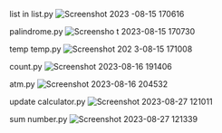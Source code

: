 list in list.py
![Screenshot 2023   -08-15 170616](https://github.com/navidrezahadian/python.tamrin/assets/92804948/9ce186d8-5800-49d1-adea-93a959cc054f)

palindrome.py
![Screensho t 2023-08-15 170730](https://github.com/navidrezahadian/python.tamrin/assets/92804948/07937900-39ac-4c4b-a886-a88f7a8a18b4)

temp temp.py
![Screenshot 202 3-08-15 171008](https://github.com/navidrezahadian/python.tamrin/assets/92804948/e1798657-ed75-48d6-974e-6717180c306c)

count.py
![Screenshot 2023-08-16 191406](https://github.com/navidrezahadian/python.tamrin/assets/92804948/0e41327b-e45d-428b-b59a-8b275f2e288f)

atm.py
![Screenshot 2023-08-16 204532](https://github.com/navidrezahadian/python.tamrin/assets/92804948/449b70bb-bcd4-4a89-a1b2-0e1e38f5c9eb)

update calculator.py
![Screenshot 2023-08-27 121011](https://github.com/navidrezahadian/python.tamrin/assets/92804948/17474460-820f-4388-ac82-bdd8c5f4a2f6)

sum number.py
![Screenshot 2023-08-27 121339](https://github.com/navidrezahadian/python.tamrin/assets/92804948/f3ec857f-f947-4240-98bf-d8956bdeeac7)
